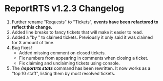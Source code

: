 ReportRTS v1.2.3 Changelog
====================

1. Further rename "Requests" to "Tickets", **events have been refactored to reflect this change.**
2. Added line breaks to fancy tickets that will make it easier to read.
3. Added a "by <username>" to claimed tickets. Previously it only said it was claimed for X amount of time.
4. Bug fixes!
    * Added missing comment on closed tickets.
    * Fix numbers from appearing in comments when closing a ticket.
    * Fix claiming and unclaiming tickets using console.
5. The **_/reportrts stats_** command has been rewritten. It now works as a "top 10 staff", listing them by most resolved tickets.